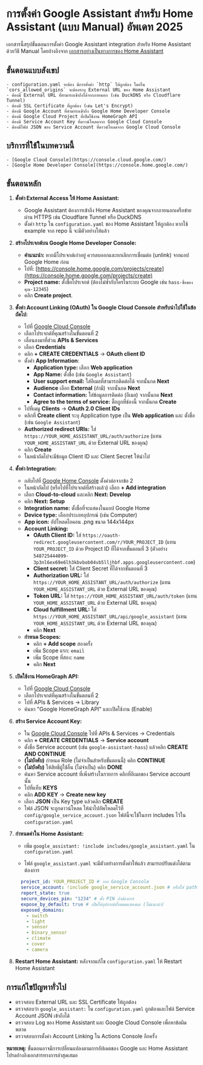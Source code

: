 # การตั้งค่า Google Assistant สำหรับ Home Assistant (แบบ Manual) อัพเดท 2025

เอกสารนี้สรุปขั้นตอนการตั้งค่า Google Assistant integration สำหรับ Home Assistant ด้วยวิธี Manual โดยอ้างอิงจาก [เอกสารอย่างเป็นทางการของ Home Assistant](https://www.home-assistant.io/integrations/google_assistant/)


## ขั้นตอนแบบสังเขป
    - configuration.yaml จะต้อง มีการตั้งค่า `http` ให้ถูกต้อง โดยใน `cors_allowed_origins` จะต้องระบุ External URL ของ Home Assistant 
    - ต้องมี External URL ที่สามารถเข้าถึงได้จากภายนอก (เช่น DuckDNS หรือ Cloudflare Tunnel)
    - ต้องมี SSL Certificate ที่ถูกต้อง (เช่น Let's Encrypt)
    - ต้องมี Google Account ที่สามารถเข้าถึง Google Home Developer Console
    - ต้องมี Google Cloud Project ที่เปิดใช้งาน HomeGraph API
    - ต้องมี Service Account Key ที่ดาวน์โหลดจาก Google Cloud Console
    - ต้องมีไฟล์ JSON ของ Service Account ที่ดาวน์โหลดจาก Google Cloud Console

## บริการที่ใช้ในบทความนี้
    - [Google Cloud Console](https://console.cloud.google.com/)
    - [Google Home Developer Console](https://console.home.google.com/)

## ขั้นตอนหลัก

1.  **ตั้งค่า External Access ให้ Home Assistant:**
    *   Google Assistant ต้องการเข้าถึง Home Assistant ของคุณจากภายนอกเครือข่ายผ่าน HTTPS เช่น Cloudflare Tunnel หรือ DuckDNS 
    *   ตั้งค่า `http` ใน `configuration.yaml` ของ Home Assistant ให้ถูกต้อง หากใช้ example จาก repo นี้ จะมีตัวอย่างให้แล้ว

2.  **สร้างโปรเจกต์บน Google Home Developer Console:**
    *   **คำแนะนำ:** หากมีโปรเจกต์เก่าอยู่ ควรลบออกและยกเลิกการเชื่อมต่อ (unlink) จากแอป Google Home ก่อน
    *   ไปที่: [https://console.home.google.com/projects/create](https://console.home.google.com/projects/create)
    *   **Project name:** ตั้งชื่อโปรเจกต์ (ต้องไม่ซ้ำกับใครในระบบ Google เช่น `hass-ชื่อของคุณ-12345`)
    *   คลิก **Create project**.


3.  **ตั้งค่า Account Linking (OAuth) ใน Google Cloud Console สำหรับนำไปใช้ในข้อถัดไป:**
    *   ไปที่ [Google Cloud Console](https://console.cloud.google.com/)
    *   เลือกโปรเจกต์ที่คุณสร้างในขั้นตอนที่ 2
    *   เลื่อนลงมาที่ส่วน **APIs & Services**
    *   เลือก **Credentials**
    *   คลิก **+ CREATE CREDENTIALS** -> **OAuth client ID**
    *   ตั้งค่่า **App Information**:
        *   **Application type:** เลือก **Web application**
        *   **App Name:** ตั้งชื่อ (เช่น `Google Assistant`)
        *   **User support email:** ใส่อีเมลที่สามารถติดต่อได้ จากนั้นกด **Next**
        *   **Audience** เลือก **External** (ถ้ามี) จากนั้นกด **Next**
        *   **Contact information:** ใส่ข้อมูลการติดต่อ (อีเมล) จากนั้นกด **Next**
        *   **Agree to the terms of service:** ติ๊กถูกที่ช่องนี้ จากนั้นกด **Create**
    *   ไปที่เมนู **Clients** -> **OAuth 2.0 Client IDs**
    *   คลิกที่ **Create client** ระบุ Application type เป็น **Web application** และ ตั้งชื่อ (เช่น `Google Assistant`)
    *   **Authorized redirect URIs:** ใส่ `https://YOUR_HOME_ASSISTANT_URL/auth/authorize` (แทน `YOUR_HOME_ASSISTANT_URL` ด้วย External URL ของคุณ)
    *   คลิก **Create**
    *   ในหน้าถัดไปจะมีข้อมูล Client ID และ Client Secret ให้นำไป


4.  **ตั้งค่า Integration:**
    *   กลับไปที่ [Google Home Console](https://console.home.google.com) ตั้งค่าต่อจากข้อ 2
    *   ในหน้าถัดไป (หรือไปที่โปรเจกต์ที่สร้างแล้ว) เลือก **+ Add integration**
    *   เลือก **Cloud-to-cloud** และคลิก **Next: Develop**
    *   คลิก **Next: Setup**
    *   **Integration name:** ตั้งชื่อที่จะแสดงในแอป Google Home
    *   **Device type:** เลือกประเภทอุปกรณ์ (เช่น Computer)
    *   **App icon:** อัปโหลดไอคอน .png ขนาด 144x144px
    *   **Account Linking:** 
        *   **OAuth Client ID:** ใส่ `https://oauth-redirect.googleusercontent.com/r/YOUR_PROJECT_ID` (แทน `YOUR_PROJECT_ID` ด้วย Project ID ที่ได้จากขั้นตอนที่ 3 (ตัวอย่าง `548725444099-3p3nl6ex69e6lh3kbvbob04vb5lljhbf.apps.googleusercontent.com`)
        *   **Client secret:** ใส่ Client Secret ที่ได้จากขั้นตอนที่ 3
        *   **Authorization URL:** ใส่ `https://YOUR_HOME_ASSISTANT_URL/auth/authorize` (แทน `YOUR_HOME_ASSISTANT_URL` ด้วย External URL ของคุณ)
        *   **Token URL:** ใส่ `https://YOUR_HOME_ASSISTANT_URL/auth/token` (แทน `YOUR_HOME_ASSISTANT_URL` ด้วย External URL ของคุณ)
        *  **Cloud fulfillment URL:** ใส่ `https://YOUR_HOME_ASSISTANT_URL/api/google_assistant` (แทน `YOUR_HOME_ASSISTANT_URL` ด้วย External URL ของคุณ)
        *   คลิก **Next**
    *   **กำหนด Scopes:**
        *   คลิก **+ Add scope** สองครั้ง
        *   เพิ่ม Scope แรก: `email`
        *   เพิ่ม Scope ที่สอง: `name`
        *   คลิก **Next**

5.  **เปิดใช้งาน HomeGraph API:**
    *   ไปที่ [Google Cloud Console](https://console.cloud.google.com/)
    *   เลือกโปรเจกต์ที่คุณสร้างในขั้นตอนที่ 2
    *   ไปที่ APIs & Services -> Library
    *   ค้นหา "Google HomeGraph API" และเปิดใช้งาน (Enable)

6.  **สร้าง Service Account Key:**
    *   ใน [Google Cloud Console](https://console.cloud.google.com/) ไปที่ APIs & Services -> Credentials
    *   คลิก **+ CREATE CREDENTIALS** -> **Service account**
    *   ตั้งชื่อ Service account (เช่น `google-assistant-hass`) แล้วคลิก **CREATE AND CONTINUE**
    *   **(ไม่บังคับ)** กำหนด Role (ไม่จำเป็นสำหรับขั้นตอนนี้) คลิก **CONTINUE**
    *   **(ไม่บังคับ)** ให้สิทธิ์ผู้ใช้อื่น (ไม่จำเป็น) คลิก **DONE**
    *   ค้นหา Service account ที่เพิ่งสร้างในรายการ คลิกที่อีเมลของ Service account นั้น
    *   ไปที่แท็บ **KEYS**
    *   คลิก **ADD KEY** -> **Create new key**
    *   เลือก **JSON** เป็น Key type แล้วคลิก **CREATE**
    *   ไฟล์ JSON จะถูกดาวน์โหลด ให้นำไปอัพโหลดไว้ที่ `config/google_service_account.json` ไฟล์นี้จะใช้ในการ includes ไว้ใน `configuration.yaml`

7.  **กำหนดค่าใน Home Assistant:**
    *   เพิ่ม `google_assistant: !include includes/google_assistant.yaml` ใน `configuration.yaml`


    * ไฟล์ `google_assistant.yaml` จะมีตัวอย่างการตั้งค่าให้แล้ว สามารถปรับแต่งได้ตามต้องการ
    ```yaml
      project_id: YOUR_PROJECT_ID # จาก Google Console
      service_account: !include google_service_account.json # หรือใส่ path เต็ม
      report_state: true
      secure_devices_pin: "1234" # ตั้ง PIN ถ้าต้องการ
      expose_by_default: true # เปิดให้อุปกรณ์ทั้งหมดแสดงผล (ไม่แนะนำ)
      exposed_domains:
        - switch
        - light
        - sensor
        - binary_sensor
        - climate
        - cover
        - camera
    ```

9.  **Restart Home Assistant:** หลังจากแก้ไข `configuration.yaml` ให้ Restart Home Assistant



## การแก้ไขปัญหาทั่วไป

*   ตรวจสอบ External URL และ SSL Certificate ให้ถูกต้อง
*   ตรวจสอบว่า `google_assistant:` ใน `configuration.yaml` ถูกต้องและไฟล์ Service Account JSON เข้าถึงได้
*   ตรวจสอบ Log ของ Home Assistant และ Google Cloud Console เพื่อหาข้อผิดพลาด
*   ตรวจสอบการตั้งค่า Account Linking ใน Actions Console อีกครั้ง

**หมายเหตุ:** ขั้นตอนอาจมีการเปลี่ยนแปลงตามการอัปเดตของ Google และ Home Assistant โปรดอ้างอิงเอกสารทางการล่าสุดเสมอ
